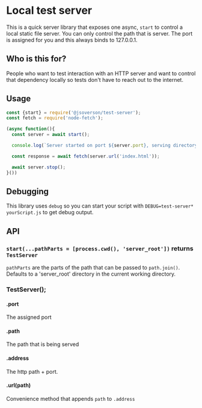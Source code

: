 Local test server
=================

This is a quick server library that exposes one async, `start` to control a local static file server. You can only control the path that is server. The port is assigned for you and this always binds to 127.0.0.1.

## Who is this for?

People who want to test interaction with an HTTP server and want to control that dependency locally so tests don't have to reach out to the internet.

## Usage


```js
const {start} = require('@jsoverson/test-server');
const fetch = require('node-fetch');

(async function(){
  const server = await start();

  console.log(`Server started on port ${server.port}, serving directory ${server.path}.`);

  const response = await fetch(server.url('index.html'));

  await server.stop();
}())
```

## Debugging

This library uses `debug` so you can start your script with `DEBUG=test-server* yourScript.js` to get debug output.

## API

### `start(...pathParts = [process.cwd(), 'server_root'])` returns `TestServer`

`pathParts` are the parts of the path that can be passed to `path.join()`. Defaults to a 'server_root' directory in the current working directory.

### TestServer();

#### .port

The assigned port

#### .path

The path that is being served

#### .address

The http path + port.

#### .url(path) 

Convenience method that appends `path` to `.address`
